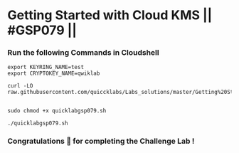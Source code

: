 # Getting Started with Cloud KMS || #GSP079 ||

### Run the following Commands in Cloudshell

```
export KEYRING_NAME=test
export CRYPTOKEY_NAME=qwiklab

curl -LO raw.githubusercontent.com/quiccklabs/Labs_solutions/master/Getting%20Started%20with%20Cloud%20KMS/quicklabgsp079.sh


sudo chmod +x quicklabgsp079.sh

./quicklabgsp079.sh
```

### Congratulations 🎉 for completing the Challenge Lab !
